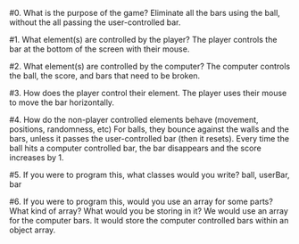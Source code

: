 #0. What is the purpose of the game?
	Eliminate all the bars using the ball, without the all passing the user-controlled bar.
	
#1. What element(s) are controlled by the player?
	The player controls the bar at the bottom of the screen with their mouse.
	
#2. What element(s) are controlled by the computer?
	The computer controls the ball, the score, and bars that need to be broken.
	
#3. How does the player control their element.
	The player uses their mouse to move the bar horizontally.
	
#4. How do the non-player controlled elements behave (movement, positions, randomness, etc)
	For balls, they bounce against the walls and the bars, unless it passes the user-controlled bar (then it resets).
	Every time the ball hits a computer controlled bar, the bar disappears and the score increases by 1.
	
#5. If you were to program this, what classes would you write?
	ball, userBar, bar
	
#6. If you were to program this, would you use an array for some parts? What kind of array? What would you be storing in it?
	We would use an array for the computer bars. It would store the computer controlled bars within an object array. 
